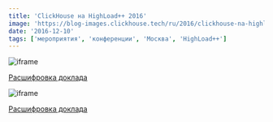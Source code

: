 ```yaml
---
title: 'ClickHouse на HighLoad++ 2016'
image: 'https://blog-images.clickhouse.tech/ru/2016/clickhouse-na-highload-2016/main.jpg'
date: '2016-12-10'
tags: ['мероприятия', 'конференции', 'Москва', 'HighLoad++']
---
```


![iframe](https://www.youtube.com/embed/TAiCXHgZn50)

[Расшифровка доклада](https://habrahabr.ru/post/322724/)

![iframe](https://www.youtube.com/embed/tf38TPvwjJ4)

[Расшифровка доклада](https://habrahabr.ru/post/322620/)
